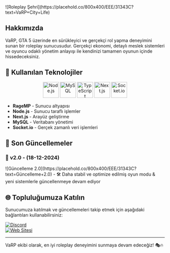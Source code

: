 <span align="center">
![Roleplay Şehri](https://placehold.co/800x400/EEE/31343C?text=VaRP+City+Life)
</span>

## Hakkımızda
VaRP, GTA 5 üzerinde en sürükleyici ve gerçekçi rol yapma deneyimini sunan bir roleplay sunucusudur. Gerçekçi ekonomi, detaylı meslek sistemleri ve oyuncu odaklı yönetim anlayışı ile kendinizi tamamen oyunun içinde hissedeceksiniz.

## 🚀 Kullanılan Teknolojiler
<p align="center">
  <img src="https://cdn.jsdelivr.net/gh/devicons/devicon/icons/nodejs/nodejs-original.svg" width="50" height="50" alt="Node.js"/>
  <img src="https://cdn.jsdelivr.net/gh/devicons/devicon/icons/mysql/mysql-original.svg" width="50" height="50" alt="MySQL"/>
  <img src="https://cdn.jsdelivr.net/gh/devicons/devicon/icons/typescript/typescript-original.svg" width="50" height="50" alt="TypeScript"/>
  <img src="https://cdn.jsdelivr.net/gh/devicons/devicon/icons/nextjs/nextjs-original.svg" width="50" height="50" alt="Next.js"/>
  <img src="https://cdn.jsdelivr.net/gh/devicons/devicon/icons/socketio/socketio-original.svg" width="50" height="50" alt="Socket.io"/>
</p>

- **RageMP** - Sunucu altyapısı
- **Node.js** - Sunucu taraflı işlemler
- **Next.js** - Arayüz geliştirme
- **MySQL** - Veritabanı yönetimi
- **Socket.io** - Gerçek zamanlı veri işlemleri

## 📢 Son Güncellemeler
### 🔹 **v2.0 - (18-12-2024)**
<span align="center">
![Güncelleme 2.0](https://placehold.co/800x400/EEE/31343C?text=Güncelleme+2.0)
</span>
- 🛠️ Daha stabil ve optimize edilmiş oyun modu & yeni sistemlerle güncellenmeye devam ediyor

## 🌐 Topluluğumuza Katılın
Sunucumuza katılmak ve güncellemeleri takip etmek için aşağıdaki bağlantıları kullanabilirsiniz:

[![Discord](/#)](#)  
[![Web Sitesi](https://mishu.vercel.app/blog/varp)](#)  

---

VaRP ekibi olarak, en iyi roleplay deneyimini sunmaya devam edeceğiz! 🎭🔥
